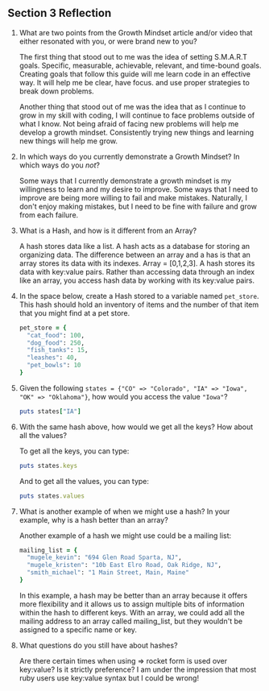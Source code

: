 ## Section 3 Reflection

1. What are two points from the Growth Mindset article and/or video that either resonated with you, or were brand new to you?

   The first thing that stood out to me was the idea of setting S.M.A.R.T goals. Specific, measurable, achievable, relevant, and time-bound goals. Creating goals that follow this guide will me learn code in an effective way. It will help me be clear, have focus. and use proper strategies to break down problems.

   Another thing that stood out of me was the idea that as I continue to grow in my skill with coding, I will continue to face problems outside of what I know. Not being afraid of facing new problems will help me develop a growth mindset. Consistently trying new things and learning new things will help me grow.

1. In which ways do you currently demonstrate a Growth Mindset? In which ways do you _not_?

   Some ways that I currently demonstrate a growth mindset is my willingness to learn and my desire to improve. Some ways that I need to improve are being more willing to fail and make mistakes. Naturally, I don't enjoy making mistakes, but I need to be fine with failure and grow from each failure.

1. What is a Hash, and how is it different from an Array?

   A hash stores data like a list. A hash acts as a database for storing an organizing data. The difference between an array and a has is that an array stores its data with its indexes. Array = [0,1,2,3]. A hash stores its data with key:value pairs. Rather than accessing data through an index like an array, you access hash data by working with its key:value pairs.

1. In the space below, create a Hash stored to a variable named `pet_store`.  This hash should hold an inventory of items and the number of that item that you might find at a pet store.

   ```ruby
   pet_store = {
     "cat_food": 100,
     "dog_food": 250,
     "fish_tanks": 15,
     "leashes": 40,
     "pet_bowls": 10
   }
   ```

1. Given the following `states = {"CO" => "Colorado", "IA" => "Iowa", "OK" => "Oklahoma"}`, how would you access the value `"Iowa"`?

   ```ruby
   puts states["IA"]
   ```

1. With the same hash above, how would we get all the keys?  How about all the values?

   To get all the keys, you can type:

   ```ruby
   puts states.keys
   ```

   And to get all the values, you can type:

   ```ruby
   puts states.values
   ```

1. What is another example of when we might use a hash?  In your example, why is a hash better than an array?

   Another example of a hash we might use could be a mailing list:

   ```ruby
   mailing_list = {
     "mugele_kevin": "694 Glen Road Sparta, NJ",
     "mugele_kristen": "10b East Elro Road, Oak Ridge, NJ",
     "smith_michael": "1 Main Street, Main, Maine"
   }
   ```

   In this example, a hash may be better than an array because it offers more flexibility and it allows us to assign multiple bits of information within the hash to different keys. With an array, we could add all the mailing address to an array called mailing_list, but they wouldn't be assigned to a specific name or key.

1. What questions do you still have about hashes?

   Are there certain times when using => rocket form is used over key:value? Is it strictly preference? I am under the impression that most ruby users use key:value syntax but I could be wrong!
